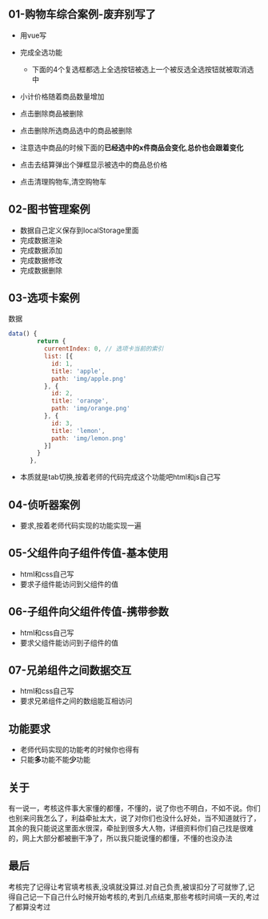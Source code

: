 

## 01-购物车综合案例-废弃别写了

-   用vue写

-   完成全选功能
    -   下面的4个复选框都选上全选按钮被选上一个被反选全选按钮就被取消选中
-   小计价格随着商品数量增加
-   点击删除商品被删除
-   点击删除所选商品选中的商品被删除
-   注意选中商品的时候下面的**已经选中的x件商品会变化**,**总价也会跟着变化**
-   点击去结算弹出个弹框显示被选中的商品总价格
-   点击清理购物车,清空购物车

## 02-图书管理案例

-   数据自己定义保存到localStorage里面
-   完成数据渲染
-  完成数据添加
-   完成数据修改
-   完成数据删除

## 03-选项卡案例

数据

```js
data() {
        return {
          currentIndex: 0, // 选项卡当前的索引
          list: [{
            id: 1,
            title: 'apple',
            path: 'img/apple.png'
          }, {
            id: 2,
            title: 'orange',
            path: 'img/orange.png'
          }, {
            id: 3,
            title: 'lemon',
            path: 'img/lemon.png'
          }]
        }
      },
```

-   本质就是tab切换,按着老师的代码完成这个功能吧html和js自己写

## 04-侦听器案例

-   要求,按着老师代码实现的功能实现一遍



## 05-父组件向子组件传值-基本使用

-   html和css自己写
-   要求子组件能访问到父组件的值

## 06-子组件向父组件传值-携带参数

-   html和css自己写
-   要求父组件能访问到子组件的值

## 07-兄弟组件之间数据交互

-   html和css自己写
-   要求兄弟组件之间的数组能互相访问



## 功能要求

-   老师代码实现的功能考的时候你也得有
-   只能**多**功能不能**少**功能

## 关于

有一说一，考核这件事大家懂的都懂，不懂的，说了你也不明白，不如不说。你们也别来问我怎么了，利益牵扯太大，说了对你们也没什么好处，当不知道就行了，其余的我只能说这里面水很深，牵扯到很多大人物，详细资料你们自己找是很难的，网上大部分都被删干净了，所以我只能说懂的都懂，不懂的也没办法



## 最后

考核完了记得让考官填考核表,没填就没算过.对自己负责,被误扣分了可就惨了,记得自己记一下自己什么时候开始考核的,考到几点结束,那些考核时间填一天的,考过了都算没考过
